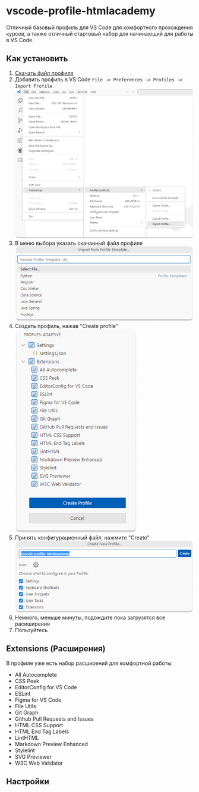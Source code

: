 # vscode-profile-htmlacademy
Отличный базовый профиль для VS Code для комфортного прохождения курсов, а также отличный стартовый набор для начинающий для работы в VS Code.

## Как установить
1. [Скачать файл профиля](https://raw.githubusercontent.com/htmlacademy/vscode-profile-htmlacademy/main/adaptive.code-profile)
2. Добавить профиль в VS Code `File -> Preferences -> Profiles -> Import Profile`
!["File -> Preferences -> Profiles -> Import Profile"](assets/install.png)
3. В меню выбора указать скачанный файл профиля
!["Select profile"](assets/select-profile.png)
4. Создать профиль, нажав "Create profile"
!["Создание профиля"](assets/create-profile.png)
5. Принять конфигурационный файл, нажмите "Create"
!["Принять настройки профиля"](assets/apply.png)
6. Немного, меньше минуты, подождите пока загрузятся все расиширения
7. Пользуйтесь

## Extensions (Расширения)
В профиле уже есть набор расширений для комфортной работы:
- All Autocomplete
- CSS Peek
- EditorConfig for VS Code
- ESLint
- Figma for VS Code
- File Utils
- Git Graph
- Github Pull Requests and Issues
- HTML CSS Support
- HTML End Tag Labels
- LintHTML
- Markdown Preview Enhanced
- Stylelint
- SVG Previewer
- W3C Web Validator

## Настройки
